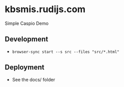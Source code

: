 # kbsmis.rudijs.com

Simple Caspio Demo

## Development

- `browser-sync start --s src --files "src/*.html"`

## Deployment

- See the docs/ folder
